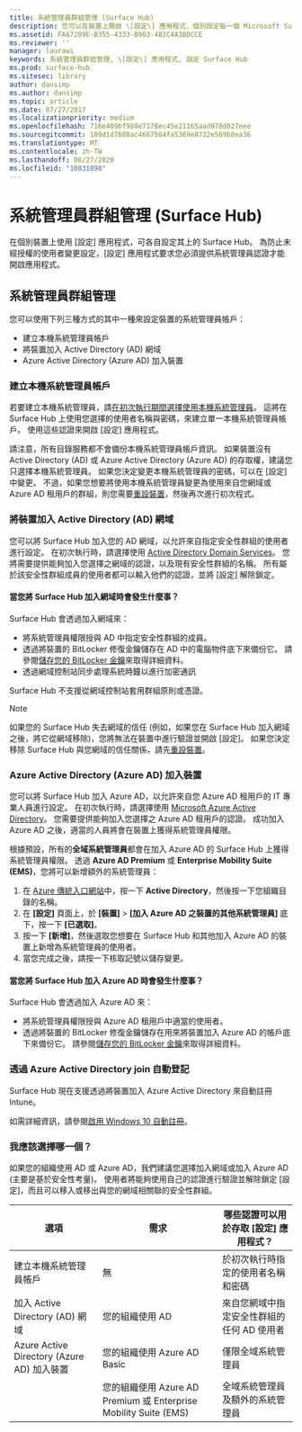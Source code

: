 ```yaml
---
title: 系統管理員群組管理 (Surface Hub)
description: 您可以在裝置上開啟 \[設定\] 應用程式，個別設定每一個 Microsoft Surface Hub。
ms.assetid: FA67209E-B355-4333-B903-482C4A3BDCCE
ms.reviewer: ''
manager: laurawi
keywords: 系統管理員群組管理, \[設定\] 應用程式, 設定 Surface Hub
ms.prod: surface-hub
ms.sitesec: library
author: dansimp
ms.author: dansimp
ms.topic: article
ms.date: 07/27/2017
ms.localizationpriority: medium
ms.openlocfilehash: 716e409bf988e7178ec45e21165aad070d027eee
ms.sourcegitcommit: 109d1d7608ac4667564fa5369e8722e569b8ea36
ms.translationtype: MT
ms.contentlocale: zh-TW
ms.lasthandoff: 06/27/2020
ms.locfileid: "10831898"
---
```

# 系統管理員群組管理 (Surface Hub)


在個別裝置上使用 \[設定\] 應用程式，可各自設定其上的 Surface Hub。 為防止未經授權的使用者變更設定，\[設定\] 應用程式要求您必須提供系統管理員認證才能開啟應用程式。


## 系統管理員群組管理

您可以使用下列三種方式的其中一種來設定裝置的系統管理員帳戶：

-   建立本機系統管理員帳戶
-   將裝置加入 Active Directory (AD) 網域
-   Azure Active Directory (Azure AD) 加入裝置


### 建立本機系統管理員帳戶

若要建立本機系統管理員，請[在初次執行期間選擇使用本機系統管理員](first-run-program-surface-hub.md#use-a-local-admin)。 這將在 Surface Hub 上使用您選擇的使用者名稱與密碼，來建立單一本機系統管理員帳戶。 使用這些認證來開啟 \[設定\] 應用程式。

請注意，所有目錄服務都不會備份本機系統管理員帳戶資訊。 如果裝置沒有 Active Directory (AD) 或 Azure Active Directory (Azure AD) 的存取權，建議您只選擇本機系統管理員。 如果您決定變更本機系統管理員的密碼，可以在 \[設定\] 中變更。 不過，如果您想要將使用本機系統管理員變更為使用來自您網域或 Azure AD 租用戶的群組，則您需要[重設裝置](device-reset-surface-hub.md)，然後再次進行初次程式。

### 將裝置加入 Active Directory (AD) 網域

您可以將 Surface Hub 加入您的 AD 網域，以允許來自指定安全性群組的使用者進行設定。 在初次執行時，請選擇使用 [Active Directory Domain Services](first-run-program-surface-hub.md#use-active-directory-domain-services)。 您將需要提供能夠加入您選擇之網域的認證，以及現有安全性群組的名稱。 所有屬於該安全性群組成員的使用者都可以輸入他們的認證，並將 \[設定\] 解除鎖定。

#### 當您將 Surface Hub 加入網域時會發生什麼事？
Surface Hub 會透過加入網域來：
- 將系統管理員權限授與 AD 中指定安全性群組的成員。
- 透過將裝置的 BitLocker 修復金鑰儲存在 AD 中的電腦物件底下來備份它。 請參閱[儲存您的 BitLocker 金鑰](save-bitlocker-key-surface-hub.md)來取得詳細資料。
- 透過網域控制站同步處理系統時鐘以進行加密通訊

Surface Hub 不支援從網域控制站套用群組原則或憑證。

> [!NOTE]
> 如果您的 Surface Hub 失去網域的信任 (例如，如果您在 Surface Hub 加入網域之後，將它從網域移除)，您將無法在裝置中進行驗證並開啟 \[設定\]。 如果您決定移除 Surface Hub 與您網域的信任關係，請先[重設裝置](device-reset-surface-hub.md)。


### Azure Active Directory (Azure AD) 加入裝置

您可以將 Surface Hub 加入 Azure AD，以允許來自您 Azure AD 租用戶的 IT 專業人員進行設定。 在初次執行時，請選擇使用 [Microsoft Azure Active Directory](first-run-program-surface-hub.md#use-microsoft-azure-active-directory)。 您需要提供能夠加入您選擇之 Azure AD 租用戶的認證。 成功加入 Azure AD 之後，適當的人員將會在裝置上獲得系統管理員權限。

根據預設，所有的**全域系統管理員**都會在加入 Azure AD 的 Surface Hub 上獲得系統管理員權限。 透過 **Azure AD Premium** 或 **Enterprise Mobility Suite (EMS)**，您將可以新增額外的系統管理員：
1.  在 [Azure 傳統入口網站](https://manage.windowsazure.com/)中，按一下 **Active Directory**，然後按一下您組織目錄的名稱。
2.  在 **\[設定\]** 頁面上，於 **\[裝置\]**  >  **\[加入 Azure AD 之裝置的其他系統管理員\]** 底下，按一下 **\[已選取\]**。
3.  按一下 **\[新增\]**，然後選取您想要在 Surface Hub 和其他加入 Azure AD 的裝置上新增為系統管理員的使用者。
4.  當您完成之後，請按一下核取記號以儲存變更。

#### 當您將 Surface Hub 加入 Azure AD 時會發生什麼事？
Surface Hub 會透過加入 Azure AD 來：
- 將系統管理員權限授與 Azure AD 租用戶中適當的使用者。
- 透過將裝置的 BitLocker 修復金鑰儲存在用來將裝置加入 Azure AD 的帳戶底下來備份它。 請參閱[儲存您的 BitLocker 金鑰](save-bitlocker-key-surface-hub.md)來取得詳細資料。

### 透過 Azure Active Directory join 自動登記

Surface Hub 現在支援透過將裝置加入 Azure Active Directory 來自動註冊 Intune。 

如需詳細資訊，請參閱[啟用 Windows 10 自動註冊](https://docs.microsoft.com/intune/windows-enroll#enable-windows-10-automatic-enrollment)。

### 我應該選擇哪一個？

如果您的組織使用 AD 或 Azure AD，我們建議您選擇加入網域或加入 Azure AD (主要是基於安全性考量)。 使用者將能夠使用自己的認證進行驗證並解除鎖定 \[設定\]，而且可以移入或移出與您的網域相關聯的安全性群組。

| 選項                                            | 需求                            | 哪些認證可以用於存取 \[設定\] 應用程式？  |
|---------------------------------------------------|-----------------------------------------|-------|
| 建立本機系統管理員帳戶                      | 無                                    | 於初次執行時指定的使用者名稱和密碼 |
| 加入 Active Directory (AD) 網域              | 您的組織使用 AD               | 來自您網域中指定安全性群組的任何 AD 使用者 |
| Azure Active Directory (Azure AD) 加入裝置 | 您的組織使用 Azure AD Basic   | 僅限全域系統管理員 |
| &nbsp;                                            | 您的組織使用 Azure AD Premium 或 Enterprise Mobility Suite (EMS) | 全域系統管理員及額外的系統管理員 |


